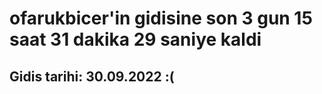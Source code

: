 # ofarukbicer'in gidisine son 3 gun 15 saat 31 dakika 29 saniye kaldi

## Gidis tarihi: 30.09.2022 :(